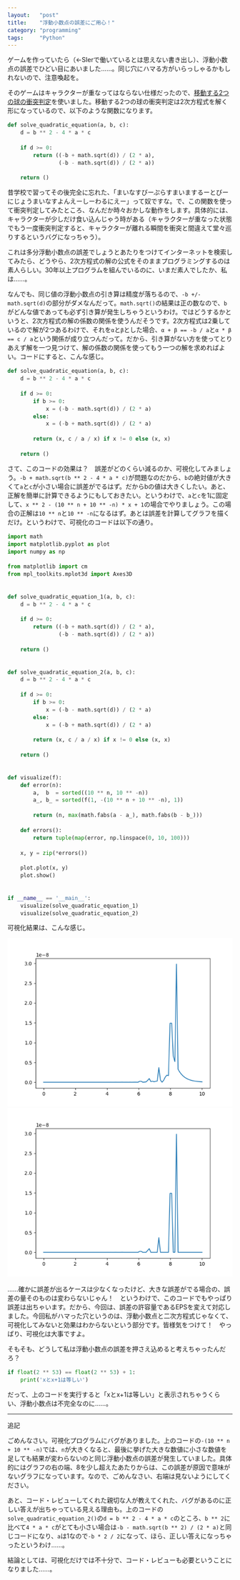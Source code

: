 ```yaml
---
layout:   "post"
title:    "浮動小数点の誤差にご用心！"
category: "programming"
tags:     "Python"
---
```


ゲームを作っていたら（←SIerで働いているとは思えない書き出し）、浮動小数点の誤差でひどい目にあいました……。同じ穴にハマる方がいらっしゃるかもしれないので、注意喚起を。

そのゲームはキャラクターが重なってはならない仕様だったので、[移動する2つの球の衝突判定](http://marupeke296.com/COL_3D_No9_GetSphereColliTimeAndPos.html)を使いました。移動する2つの球の衝突判定は2次方程式を解く形になっているので、以下のような関数になります。

```python
def solve_quadratic_equation(a, b, c):
    d = b ** 2 - 4 * a * c

    if d >= 0:
        return ((-b + math.sqrt(d)) / (2 * a),
                (-b - math.sqrt(d)) / (2 * a))

    return ()
```

昔学校で習ってその後完全に忘れた、「まいなすびーぷらすまいまするーとびーにじょうまいなすよんえーしーわるにえー」って奴ですな。で、この関数を使って衝突判定してみたところ、なんだか時々おかしな動作をします。具体的には、キャラクターが少しだけ食い込んじゃう時がある（キャラクターが重なった状態でもう一度衝突判定すると、キャラクターが離れる瞬間を衝突と間違えて堂々巡りするというバグになっちゃう）。

これは多分浮動小数点の誤差でしょうとあたりをつけてインターネットを検索してみたら、どうやら、2次方程式の解の公式をそのままプログラミングするのは素人らしい。30年以上プログラムを組んでいるのに、いまだ素人でしたか、私は……。

なんでも、同じ値の浮動小数点の引き算は精度が落ちるので、`-b +/- math.sqrt(d)`の部分がダメなんだって。`math.sqrt()`の結果は正の数なので、`b`がどんな値であっても必ず引き算が発生しちゃうというわけ。ではどうするかというと、2次方程式の解の係数の関係を使うんだそうです。2次方程式は2乗しているので解が2つあるわけで、それを`α`と`β`とした場合、`α + β == -b / a`と`α * β == c / a`という関係が成り立つんだって。だから、引き算がない方を使ってとりあえず解を一つ見つけて、解の係数の関係を使ってもう一つの解を求めればよい。コードにすると、こんな感じ。

```python
def solve_quadratic_equation(a, b, c):
    d = b ** 2 - 4 * a * c

    if d >= 0:
        if b >= 0:
            x = (-b - math.sqrt(d)) / (2 * a)
        else:
            x = (-b + math.sqrt(d)) / (2 * a)

        return (x, c / a / x) if x != 0 else (x, x)

    return ()
```

さて、このコードの効果は？　誤差がどのくらい減るのか、可視化してみましょう。`-b + math.sqrt(b ** 2 - 4 * a * c)`が問題なのだから、`b`の絶対値が大きくて`a`と`c`が小さい場合に誤差がでるはず。だからbの値は大きくしたい。あと、正解を簡単に計算できるようにもしておきたい。というわけで、`a`と`c`を1に固定して、`x ** 2 - (10 ** n + 10 ** -n) * x + 1`の場合でやりましょう。この場合の正解は`10 ** n`と`10 ** -n`になるはず。あとは誤差を計算してグラフを描くだけ。というわけで、可視化のコードは以下の通り。

```python
import math
import matplotlib.pyplot as plot
import numpy as np

from matplotlib import cm
from mpl_toolkits.mplot3d import Axes3D


def solve_quadratic_equation_1(a, b, c):
    d = b ** 2 - 4 * a * c

    if d >= 0:
        return ((-b + math.sqrt(d)) / (2 * a),
                (-b - math.sqrt(d)) / (2 * a))

    return ()


def solve_quadratic_equation_2(a, b, c):
    d = b ** 2 - 4 * a * c

    if d >= 0:
        if b >= 0:
            x = (-b - math.sqrt(d)) / (2 * a)
        else:
            x = (-b + math.sqrt(d)) / (2 * a)

        return (x, c / a / x) if x != 0 else (x, x)

    return ()


def visualize(f):
    def error(n):
        a,  b  = sorted((10 ** n, 10 ** -n))
        a_, b_ = sorted(f(1, -(10 ** n + 10 ** -n), 1))

        return (n, max(math.fabs(a - a_), math.fabs(b - b_)))

    def errors():
        return tuple(map(error, np.linspace(0, 10, 100)))

    x, y = zip(*errors())

    plot.plot(x, y)
    plot.show()


if __name__ == '__main__':
    visualize(solve_quadratic_equation_1)
    visualize(solve_quadratic_equation_2)
```

可視化結果は、こんな感じ。

![誤差多い](/images/2017-04-27/quadratic_equation_1.png)
![誤差少ない？](/images/2017-04-27/quadratic_equation_2.png)

……確かに誤差が出るケースは少なくなったけど、大きな誤差がでる場合の、誤差の量そのものは変わらないじゃん！　というわけで、このコードでもやっぱり誤差は出ちゃいます。だから、今回は、誤差の許容量であるEPSを変えて対応しました。今回私がハマった穴というのは、浮動小数点と二次方程式じゃなくて、可視化してみないと効果はわからないという部分です。皆様気をつけて！　やっぱり、可視化は大事ですよ。

そもそも、どうして私は浮動小数点の誤差を押さえ込めると考えちゃったんだろ？

```python
if float(2 ** 53) == float(2 ** 53) + 1:
    print('xとx+1は等しい')
```

だって、上のコードを実行すると「xとx+1は等しい」と表示されちゃうくらい、浮動小数点は不完全なのに……。

---

追記

ごめんなさい。可視化プログラムにバグがありました。上のコードの`-(10 ** n + 10 ** -n)`では、`n`が大きくなると、最後に挙げた大きな数値に小さな数値を足しても結果が変わらないのと同じ浮動小数点の誤差が発生していました。具体的にはグラフの右の端、8を少し超えたあたりからは、この誤差が原因で意味がないグラフになっています。なので、ごめんなさい、右端は見ないようにしてください。

あと、コード・レビューしてくれた親切な人が教えてくれた、バグがあるのに正しい答えが出ちゃっている見える理由も。上のコードの`solve_quadratic_equation_2()`の`d = b ** 2 - 4 * a * c`のところ、`b ** 2`に比べて`4 * a * c`がとても小さい場合は`-b - math.sqrt(b ** 2) / (2 * a)`と同じコードになり、`a`は1なので`-b * 2 / 2`になって、ほら、正しい答えになっちゃったというわけ……。

結論としては、可視化だけでは不十分で、コード・レビューも必要ということになりました……。
